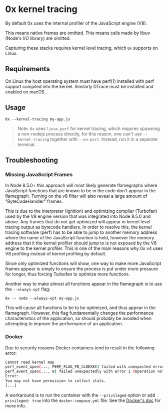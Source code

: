 # 0x kernel tracing

By default 0x uses the internal profiler of the JavaScript engine (V8).

This means native frames are omitted. This means calls made by libuv
(Node's I/O library) are omitted.

Capturing these stacks requires kernel level tracing, which `0x` supports
on Linux. 

## Requirements

On Linux the host operating system must have perf(1) installed with perf 
support compiled into the kernel. Similarly DTrace must be installed and
enabled on macOS. 

## Usage

```
0x --kernel-tracing my-app.js
```

> Note: `0x` uses `linux_perf` for kernel tracing, which requires spawning a non-nodejs process
directly, for this reason, one can't use `--kernel-tracing` together with `--on-port`. Instead,
run it in a separate terminal.

## Troubleshooting

### Missing JavaScript Frames

In Node 8.5.0+ this approach will most likely generate flamegraphs where 
JavaScript functions that are known to be in the code don't appear 
in the flamegraph. Turning on the v8 filter will also reveal a large
amount of "ByteCodeHandler" frames.

This is due to the interpreter (Ignition) and optimizing compiler (Turbofan)
used by the V8 engine version that was integrated into Node 8.5.0 and above. 
Any frames that do not get optimized will appear in kernel level tracing output 
as bytecode handlers. In order to resolve this, the kernel tracing software 
(perf) has to be able to jump to another memory address where the name 
of the JavaScript function is held, however the memory address that it the kernel 
profiler should jump to is not exposed by the V8 engine to the kernel profiler. 
This is one of the main reasons why 0x v4 uses V8 profiling instead of kernel 
profiling by default.

Since only optimized functions will show, one way to make more JavaScript frames 
appear is simply to ensure the process is put under more pressure for longer, 
thus forcing Turbofan to optimize more functions.

Another way to make almost all functions appear in the flamegraph is to use 
the `--always-opt` flag:

```
0x -- node --always-opt my-app.js
```

This will cause all functions to be to be optimized, and thus appear in the flamegraph.
However, this flag fundamentally changes the performance characteristics of the application,
so should probably be avoided when attempting to improve the performance of an application.    

### Docker

Due to security reasons Docker containers tend to result in the following error:

```bash
Cannot read kernel map
perf_event_open(..., PERF_FLAG_FD_CLOEXEC) failed with unexpected error 1 (Operation not permitted)
perf_event_open(..., 0) failed unexpectedly with error 1 (Operation not permitted)
Error:
You may not have permission to collect stats.
[...]
```

A workaround is to run the container with the `--privileged` option
or add `privileged: true` into the `docker-compose.yml` file.
See the [Docker's doc](https://docs.docker.com/engine/reference/run/#runtime-privilege-and-linux-capabilities) for more info.

